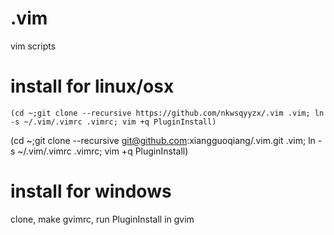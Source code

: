 .vim
====

vim scripts

install for linux/osx
====
```
(cd ~;git clone --recursive https://github.com/nkwsqyyzx/.vim .vim; ln -s ~/.vim/.vimrc .vimrc; vim +q PluginInstall)
```

(cd ~;git clone --recursive git@github.com:xiangguoqiang/.vim.git .vim; ln -s ~/.vim/.vimrc .vimrc; vim +q PluginInstall)

install for windows
====
clone, make gvimrc, run PluginInstall in gvim
